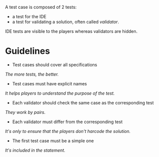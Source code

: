 A test case is composed of 2 tests:

- a test for the IDE
- a test for validating a solution, often called _validator_.

IDE tests are visible to the players whereas validators are hidden.

# Guidelines <a name="guidelines"/>

- Test cases should cover all specifications

_The more tests, the better._

- Test cases must have explicit names

_It helps players to understand the purpose of the test._

- Each validator should check the same case as the corresponding test

_They work by pairs._

- Each validator must differ from the corresponding test

_It's only to ensure that the players don't harcode the solution._

- The first test case must be a simple one

_It's included in the statement._

